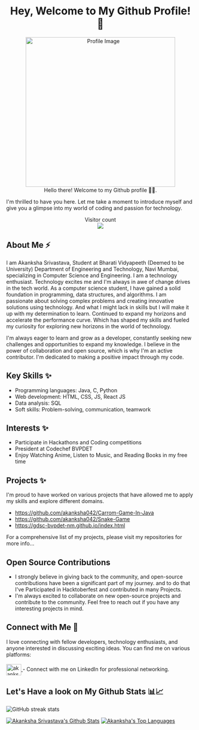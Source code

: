 
<h1 align="center"> Hey, Welcome to My Github Profile! 💫 </h1>


<!--
**akanksha042/akanksha042** is a ✨ _special_ ✨ repository because its `README.md` (this file) appears on your GitHub profile.

Here are some ideas to get you started:

- 🔭 I’m currently working on ...
- 🌱 I’m currently learning ...
- 👯 I’m looking to collaborate on ...
- 🤔 I’m looking for help with ...
- 💬 Ask me about ...
- 📫 How to reach me: ...
- 😄 Pronouns: ...
- ⚡ Fun fact: ...
-->

<div align="center">
  <img src="akankshaProfile.gif" alt="Profile Image" width="400" height="400"> 
</div>


<div align="center">Hello there! Welcome to my Github profile 🙋‍♀️.</div>

I'm thrilled to have you here. Let me take a moment to introduce myself and give you a glimpse into my world of coding and passion for technology.

<p align="center"> 
  Visitor count<br>
  <img src="https://profile-counter.glitch.me/akanksha042/count.svg" />
</p>

## About Me ⚡

I am Akanksha Srivastava, Student at Bharati Vidyapeeth (Deemed to be University) Department of Engineering and Technology, Navi Mumbai, specializing in Computer Science and Engineering. I am a technology enthusiast. Technology excites me and I'm always in awe of change drives in the tech world. 
As a computer science student, I have gained a solid foundation in programming, data structures, and algorithms. I am passionate about solving complex problems and creating innovative solutions using technology. And what I might lack in skills but I will make it up with my determination to learn. Continued to expand my horizons and accelerate the performance curve. Which has shaped my skills and fueled my curiosity for exploring new horizons in the world of technology.

I'm always eager to learn and grow as a developer, constantly seeking new challenges and opportunities to expand my knowledge. I believe in the power of collaboration and open source, which is why I'm an active contributor. I'm dedicated to making a positive impact through my code.

## Key Skills ✨
- Programming languages: Java, C, Python
- Web development: HTML, CSS, JS, React JS
- Data analysis: SQL
- Soft skills: Problem-solving, communication, teamwork

## Interests ✨
- Participate in Hackathons and Coding competitions
- President at Codechef BVPDET 
- Enjoy Watching Anime, Listen to Music, and Reading Books in my free time

## Projects ✨

I'm proud to have worked on various projects that have allowed me to apply my skills and explore different domains. 
- https://github.com/akanksha042/Carrom-Game-In-Java
- https://github.com/akanksha042/Snake-Game
- https://gdsc-bvpdet-nm.github.io/index.html

For a comprehensive list of my projects, please visit my repositories for more info... 

## Open Source Contributions

- I strongly believe in giving back to the community, and open-source contributions have been a significant part of my journey. 
and to do that I've Participated in Hacktoberfest and contributed in many Projects.
- I'm always excited to collaborate on new open-source projects and contribute to the community. Feel free to reach out if you have any interesting projects in mind.

## Connect with Me 🌟

<p align = "left"

I love connecting with fellow developers, technology enthusiasts, and anyone interested in discussing exciting ideas. You can find me on various platforms:
<br> </br>
<a href="https://www.linkedin.com/in/akanksha-srivastava-23413a225/" target="blank"><img align="center" src="https://raw.githubusercontent.com/rahuldkjain/github-profile-readme-generator/master/src/images/icons/Social/linked-in-alt.svg" alt="akanksha-srivastava" height="30" width="40" /> </a> - Connect with me on LinkedIn for professional networking.

  </p>


## Let's Have a look on My Github Stats 📊📈

![GitHub streak stats](https://github-readme-streak-stats.herokuapp.com/?user=akanksha042)  

<a href="https://github.com/akanksha042/github-readme-stats"><img alt="Akanksha Srivastava's Github Stats" src="https://github-readme-stats.vercel.app/api?username=akanksha042&show_icons=true&count_private=true&theme=react&hide_border=true&bg_color=0D1117" /></a> 
<a href="https://github.com/akanksha042/github-readme-stats"><img alt="Akanksha's Top Languages" src="https://github-readme-stats.vercel.app/api/top-langs/?username=akanksha042&langs_count=8&count_private=true&layout=compact&theme=react&hide_border=true&bg_color=0D1117" /></a>
<br/>
<br/>

